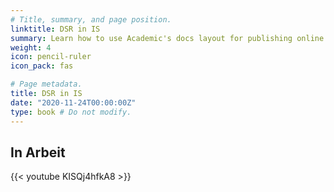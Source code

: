 ```yaml
---
# Title, summary, and page position.
linktitle: DSR in IS
summary: Learn how to use Academic's docs layout for publishing online courses, software documentation, and tutorials.
weight: 4
icon: pencil-ruler
icon_pack: fas

# Page metadata.
title: DSR in IS
date: "2020-11-24T00:00:00Z"
type: book # Do not modify.
---
```


## In Arbeit

{{< youtube KISQj4hfkA8 >}}
